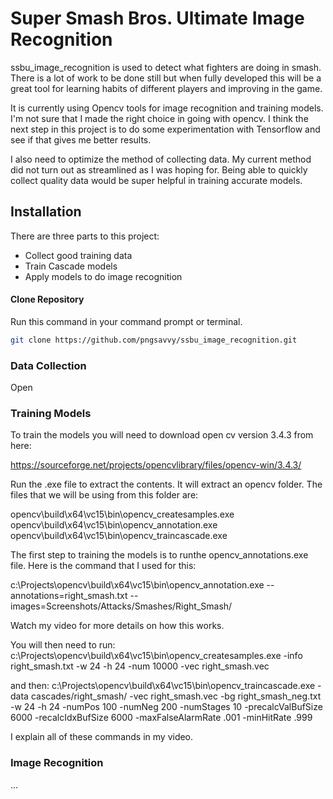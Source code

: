 # Super Smash Bros. Ultimate Image Recognition

ssbu_image_recognition is used to detect what fighters are doing in smash. There is a lot of work to be done still but when fully developed this will be a great tool for learning habits of different players and improving in the game.

It is currently using Opencv tools for image recognition and training models. I'm not sure that I made the right choice in going with opencv. I think the next step in this project is to do some experimentation with Tensorflow and see if that gives me better results. 

I also need to optimize the method of collecting data. My current method did not turn out as streamlined as I was hoping for. Being able to quickly collect quality data would be super helpful in training accurate models.

## Installation

There are three parts to this project:
- Collect good training data
- Train Cascade models
- Apply models to do image recognition

#### Clone Repository

Run this command in your command prompt or terminal.

```bash
git clone https://github.com/pngsavvy/ssbu_image_recognition.git
```

### Data Collection

Open

### Training Models

To train the models you will need to download open cv version 3.4.3 from here: 

https://sourceforge.net/projects/opencvlibrary/files/opencv-win/3.4.3/

Run the .exe file to extract the contents. It will extract an opencv folder. The files that we will be using from this folder are:

opencv\build\x64\vc15\bin\opencv_createsamples.exe
opencv\build\x64\vc15\bin\opencv_annotation.exe
opencv\build\x64\vc15\bin\opencv_traincascade.exe

The first step to training the models is to runthe opencv_annotations.exe file. Here is the command that I used for this:

c:\Projects\opencv\build\x64\vc15\bin\opencv_annotation.exe --annotations=right_smash.txt --images=Screenshots/Attacks/Smashes/Right_Smash/

Watch my video for more details on how this works.

You will then need to run:
c:\Projects\opencv\build\x64\vc15\bin\opencv_createsamples.exe -info right_smash.txt -w 24 -h 24 -num 10000 -vec right_smash.vec

and then:
c:\Projects\opencv\build\x64\vc15\bin\opencv_traincascade.exe -data cascades/right_smash/ -vec right_smash.vec -bg right_smash_neg.txt -w 24 -h 24 -numPos 100 -numNeg 200 -numStages 10 -precalcValBufSize 6000 -recalcIdxBufSize 6000 -maxFalseAlarmRate .001 -minHitRate .999

I explain all of these commands in my video.

### Image Recognition

...
